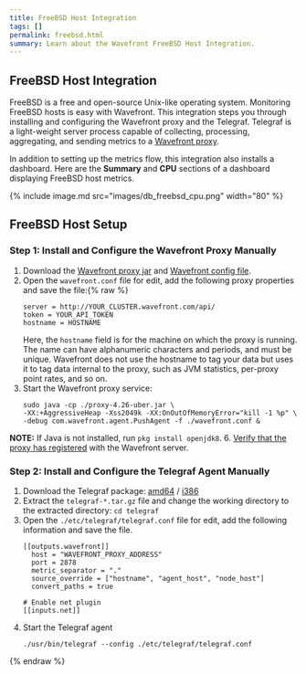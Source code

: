 ```yaml
---
title: FreeBSD Host Integration
tags: []
permalink: freebsd.html
summary: Learn about the Wavefront FreeBSD Host Integration.
---
```

## FreeBSD Host Integration

FreeBSD is a free and open-source Unix-like operating system. Monitoring FreeBSD hosts is easy with Wavefront. This integration steps you through installing and configuring the Wavefront proxy and the Telegraf. Telegraf is a light-weight server process capable of collecting, processing, aggregating, and sending metrics to a [Wavefront proxy](https://docs.wavefront.com/proxies.html).

In addition to setting up the metrics flow, this integration also installs a dashboard. Here are the **Summary** and **CPU** sections of a dashboard displaying FreeBSD host metrics.

{% include image.md src="images/db_freebsd_cpu.png" width="80" %}

## FreeBSD Host Setup



### Step 1: Install and Configure the Wavefront Proxy Manually

1. Download the [Wavefront proxy jar](https://s3-us-west-2.amazonaws.com/wavefront-cdn/bsd/proxy-4.26-uber.jar) and [Wavefront config file](https://s3-us-west-2.amazonaws.com/wavefront-cdn/bsd/wavefront.conf).
2. Open the `wavefront.conf` file for edit, add the following proxy properties and save the file:{% raw %}
   ```
   server = http://YOUR_CLUSTER.wavefront.com/api/
   token = YOUR_API_TOKEN
   hostname = HOSTNAME
   ``` 
   Here, the `hostname` field is for the machine on which the proxy is running. The name can have alphanumeric characters and periods, and must be unique. Wavefront does not use the hostname to tag your data but uses it to tag data internal to the proxy, such as JVM statistics, per-proxy point rates, and so on.
5. Start the Wavefront proxy service:
   ```
   sudo java -cp ./proxy-4.26-uber.jar \
   -XX:+AggressiveHeap -Xss2049k -XX:OnOutOfMemoryError="kill -1 %p" \
   -debug com.wavefront.agent.PushAgent -f ./wavefront.conf &
   ```
**NOTE:** If Java is not installed, run `pkg install openjdk8`.
6. [Verify that the proxy has registered](/proxies) with the Wavefront server.

### Step 2: Install and Configure the Telegraf Agent Manually

1. Download the Telegraf package: [amd64](https://dl.influxdata.com/telegraf/releases/telegraf-1.5.2_freebsd_amd64.tar.gz) / [i386](https://dl.influxdata.com/telegraf/releases/telegraf-1.5.2_freebsd_i386.tar.gz)
2. Extract the `telegraf-*.tar.gz` file and change the working directory to the extracted directory:
   `cd telegraf`
3. Open the `./etc/telegraf/telegraf.conf` file for edit, add the following information and save the file.
   ```
   [[outputs.wavefront]]
     host = "WAVEFRONT_PROXY_ADDRESS"
     port = 2878
     metric_separator = "."
     source_override = ["hostname", "agent_host", "node_host"]
     convert_paths = true

   # Enable net plugin
   [[inputs.net]]
   ```
4. Start the Telegraf agent
   ```
   ./usr/bin/telegraf --config ./etc/telegraf/telegraf.conf
   ```
{% endraw %}
